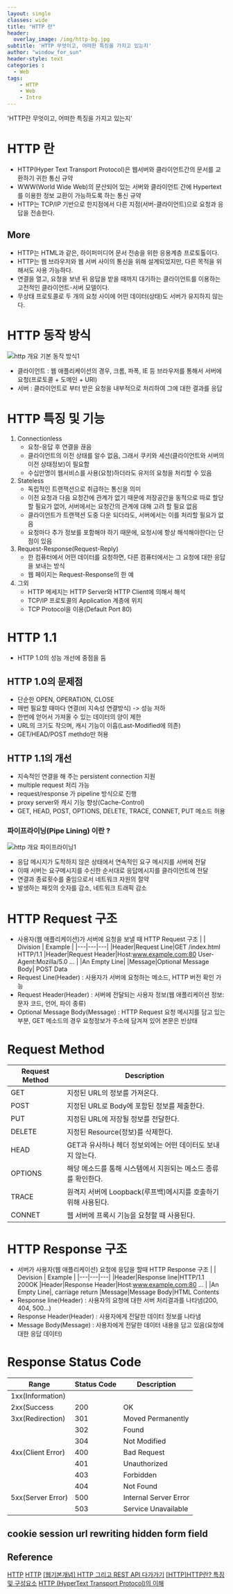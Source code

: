 ```yaml
--- 
layout: single
classes: wide
title: "HTTP 란"
header:
  overlay_image: /img/http-bg.jpg
subtitle: 'HTTP 무엇이고, 어떠한 특징을 가지고 있는지'
author: "window_for_sun"
header-style: text
categories :
  - Web
tags:
    - HTTP
    - Web
    - Intro
---  
```


'HTTP란 무엇이고, 어떠한 특징을 가지고 있는지'

# HTTP 란
- HTTP(Hyper Text Transport Protocol)은 웹서버와 클라이언트간의 문서를 교환하기 귀한 통신 규약
- WWW(World Wide Web)의 문산되어 있는 서버와 클라이언트 간에 Hypertext를 이용한 정보 교환이 가능하도록 하는 통신 규약
- HTTP는 TCP/IP 기반으로 한지점에서 다른 지점(서버-클라이언트)으로 요청과 응답을 전송한다.

## More
- HTTP는 HTML과 같은, 하이퍼미디어 문서 전송을 위한 응용계층 프로토톨이다.
- HTTP는 웹 브라우저와 웹 서버 사이의 통신을 위해 설계되었지만, 다른 목적을 위해서도 사용 가능하다.
- 연결을 열고, 요청을 보낸 뒤 응답을 받을 때까지 대기하는 클라이언트를 이용하는 고전적인 클라이언트-서버 모델이다.
- 무상태 프로토콜로 두 개의 요청 사이에 어떤 데이터(상태)도 서버가 유지하지 않는다.

# HTTP 동작 방식
![http 개요 기본 동작 방식1]({{site.baseurl}}/img/http-intro-baseoperation-1-sequencediagram.png)
- 클라이언트 : 웹 애플리케이션의 경우, 크롬, 파폭, IE 등 브라우저를 통해서 서버에 요청(프로토콜 + 도메인 + URI)
- 서버 : 클라이언트로 부터 받은 요청을 내부적으로 처리하여 그에 대한 결과를 응답

# HTTP 특징 및 기능
1. Connectionless
	- 요청-응답 후 연결을 끊음
	- 클라이언트의 이전 상태를 알수 없음, 그래서 쿠키와 세션(클라이언트와 서버의 이전 상태정보)이 필요함
	- 수십만명이 웹서비스를 사용(요청)하더라도 유저의 요청을 처리할 수 있음
1. Stateless
	- 독립적인 트랜잭션으로 취급하는 통신을 의미
	- 이전 요청과 다음 요청간에 관계가 없기 때문에 저장공간을 동적으로 따로 할당할 필요가 없어, 서버에서는 요청간의 관계에 대해 고려 할 필요 없음
	- 클라이언트가 트랜잭션 도중 다운 되더라도, 서버에서는 이를 처리할 필요가 없음
	- 요청마다 추가 정보를 포함해야 하기 때문에, 요청시에 항상 해석해야한다는 단점이 있음
1. Request-Response(Request-Reply)
	- 한 컴퓨터에서 어떤 데이터를 요청하면, 다른 컴퓨터에서는 그 요청에 대한 응답을 보내는 방식
	- 웹 페이지는 Request-Response의 한 예
1. 그외
	- HTTP 메세지는 HTTP Server와 HTTP Client에 의해서 해석
	- TCP/IP 프로토콜의 Application 계층에 위치
	- TCP Protocol을 이용(Default Port 80)
	
# HTTP 1.1
- HTTP 1.0의 성능 개선에 중점을 둠

## HTTP 1.0의 문제점
- 단순한 OPEN, OPERATION, CLOSE
- 매번 필요할 때마다 연결(비 지속성 연결방식) -> 성능 저하
- 한번에 얻어서 가져올 수 있는 데이터의 양이 제한
- URL의 크기도 작으며, 캐시 기능이 이흡(Last-Modified에 의존)
- GET/HEAD/POST methdo만 허용

## HTTP 1.1의 개선
- 지속적인 연결을 해 주는 persistent connection 지원
- multiple request 처리 가능
- request/response 가 pipeline 방식으로 진행
- proxy server와 캐시 기능 향상(Cache-Control)
- GET, HEAD, POST, OPTIONS, DELETE, TRACE, CONNET, PUT 메소드 허용

### 파이프라이닝(Pipe Lining) 이란 ?
![http 개요 파이프라이닝1]({{site.baseurl}}/img/http-intro-pipelining-1-sequencediagram.png)
- 응답 메시지가 도착하지 않은 상태에서 연속적인 요구 메시지를 서버에 전달
- 이때 서버는 요구메시지를 수신한 순서대로 응답메시지를 클라이언트에 전달
- 연결과 종료횟수를 줄임으로서 네트워크 자원의 절약
- 발생하는 패킷의 숫자를 감소, 네트워크 트래픽 감소

# HTTP Request 구조
- 사용자(웹 애플리케이션)가 서버에 요청을 보낼 때 HTTP Request 구조
| | Division | Example |
|---|---|---|
|Header|Request Line|GET /index.html HTTP/1.1
|Header|Request Header|Host:www.example.com:80 User-Agent:Mozilla/5.0 ...
|	|An Empty Line|<carriage return>
|Message|Optional Message Body| POST Data
- Request Line(Header) : 사용자가 서버에 요청하는 메소드, HTTP 버전 확인 가능
- Request Header(Header) : 서버에 전달되는 사용자 정보(웹 애플리케이션 정보: 문자 코드, 언어, 파이 종류)
- Optional Message Body(Message) : HTTP Request 요청 메시지를 담고 있는 부분, GET 메소드의 경우 요청정보가 주소에 담겨져 있어 본문은 빈상태

# Request Method
|Request Method|Description|
|---|---|
|GET|지정된 URL의 정보를 가져온다.
|POST|지정된 URL로 Body에 포함된 정보를 제출한다.
|PUT|지정된 URL에 저장될 정보를 전달한다.
|DELETE|지정된 Resource(정보)를 삭제한다.
|HEAD|GET과 유사하나 헤더 정보외에는 어떤 데이터도 보내지 않는다.
|OPTIONS|해당 메소드를 통해 시스템에서 지원되는 메소드 종류를 확인한다.
|TRACE|원격지 서버에 Loopback(루프백)메시지를 호출하기 위해 사용된다.
|CONNET|웹 서버에 프록시 기능을 요청할 때 사용된다.

# HTTP Response 구조
- 서버가 사용자(웹 애플리케이션) 요청에 응답을 할때 HTTP Response 구조
| | Devision | Example |
|---|---|---|
|Header|Response line|HTTP/1.1 200OK
|Header|Response Header|Host:www.example.com:80 ...
| |An Empty Line|<CR><LF>, carriage return
|Message|Message Body|HTML Contents
- Response line(Header) : 사용자의 요청에 대한 서버 처리결과를 나타냄(200, 404, 500...)
- Response Header(Header) : 사용자에게 전달한 데이터 정보를 나타냄
- Message Body(Message) : 사용자에게 전달한 데이터 내용을 담고 있음(요청에 대한 응답 데이터)

# Response Status Code
| Range | Status Code | Description |
|---|---|---|
|1xx(Information)| | |
|2xx(Success|200|OK|
|3xx(Redirection)|301|Moved Permanently
| |302|Found
| |304|Not Modified
|4xx(Client Error)|400|Bad Request
| |401|Unauthorized
| |403|Forbidden
| |404|Not Found
|5xx(Server Error)|500|Internal Server Error
| |503|Service Unavailable


	
	
	 


cookie
session
url rewriting
hidden form field
---
 
## Reference
[HTTP](https://developer.mozilla.org/ko/docs/Web/HTTP)
[HTTP](https://ko.wikipedia.org/wiki/HTTP)
[[웹기본개념] HTTP 그리고 REST API 다가가기](https://jinbroing.tistory.com/96)
[[HTTP]HTTP란? 특징 및 구성요소](https://ourcstory.tistory.com/71)
[HTTP (HyperText Transport Protocol)의 이해](http://wiki.gurubee.net/pages/viewpage.action?pageId=26739929)


